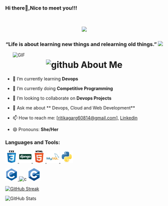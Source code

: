 ### Hi there👋,Nice to meet you!!!
    
<!--<h1 align="center">Hi <img src="https://github.com/ABSphreak/ABSphreak/blob/master/gifs/Hi.gif" width="30px"> I'm Ritika Garg</h1>-->
<h1 align="center">
  <a href="https://git.io/typing-svg">
    <img src="https://readme-typing-svg.herokuapp.com/?lines=Hello,+World!;Welcome+to+my+profile!&center=true&size=29">
  </a>
</h1>
<h3 align="center">“Life is about learning new things and relearning old things.”
<img src="https://media.giphy.com/media/WUlplcMpOCEmTGBtBW/giphy.gif" width="40px"></h3>


<img align="right" alt="GIF" src="https://media.giphy.com/media/RbDKaczqWovIugyJmW/giphy.gif" width="480px"/>

<h1 align="center"> <img height="40" width="40" alt="github" src="https://cdn.jsdelivr.net/npm/simple-icons@v3/icons/github.svg" /> About Me </h1>


- 🔭 I’m currently learning  **Devops**
- 🌱 I’m currently doing **Competitive Programming**
- 👯 I’m looking to collaborate on **Devops Projects**

- 💬 Ask me about ** Devops, Cloud and Web Development**
- 📫 How to reach me: [ritikagarg60814@gmail.com], [Linkedin](https://www.linkedin.com/in/ritika-garg-b39270194/)
- 😄 Pronouns: **She/Her**

<h3 align="left">Languages and Tools:</h3>
<p align="left"> </a> <a href="https://www.w3schools.com/css/" target="_blank"> <img src="https://raw.githubusercontent.com/devicons/devicon/master/icons/css3/css3-original-wordmark.svg" alt="css3" width="40" height="40"/> </a> <a href="https://www.djangoproject.com/" target="_blank"> <img src="https://raw.githubusercontent.com/devicons/devicon/master/icons/django/django-original.svg" alt="django" width="40" height="40"/> </a>  <a href="https://www.w3.org/html/" target="_blank"> <img src="https://raw.githubusercontent.com/devicons/devicon/master/icons/html5/html5-original-wordmark.svg" alt="html5" width="40" height="40"/> </a>  <a href="https://www.mysql.com/" target="_blank"> <img src="https://raw.githubusercontent.com/devicons/devicon/master/icons/mysql/mysql-original-wordmark.svg" alt="mysql" width="40" height="40"/> </a> <a href="https://www.python.org" target="_blank"> <img src="https://raw.githubusercontent.com/devicons/devicon/master/icons/python/python-original.svg" alt="python" width="40" height="40"/> </a> </p><p align="left"> <a href="https://www.cprogramming.com/" target="_blank"> <img src="https://raw.githubusercontent.com/devicons/devicon/master/icons/c/c-original.svg" alt="c" width="40" height="40"/> </a> <img src="https://www.google.com/url?sa=i&url=https%3A%2F%2Fsaviynt.com%2Fexchange%2Fapps%2Faws&psig=AOvVaw0eEHt4b0GkfmtznCzwkT_Y&ust=1726115152829000&source=images&cd=vfe&opi=89978449&ved=0CBQQjRxqFwoTCIiY-K6GuogDFQAAAAAdAAAAABAE" alt="c" width="40" height="40"/> </a> <a href="https://www.w3schools.com/cpp/" target="_blank"> <img src="https://raw.githubusercontent.com/devicons/devicon/master/icons/cplusplus/cplusplus-original.svg" alt="cplusplus" width="40" height="40"/> </a> </p>

[![GitHub Streak](http://github-readme-streak-stats.herokuapp.com?user=ritikagarg0326&theme=dracula&date_format=j%20M%5B%20Y%5D)](https://git.io/streak-stats)

![GitHub Stats](https://github-readme-stats.vercel.app/api?username=ritikagarg0326&theme=radical&show_icons=true)

